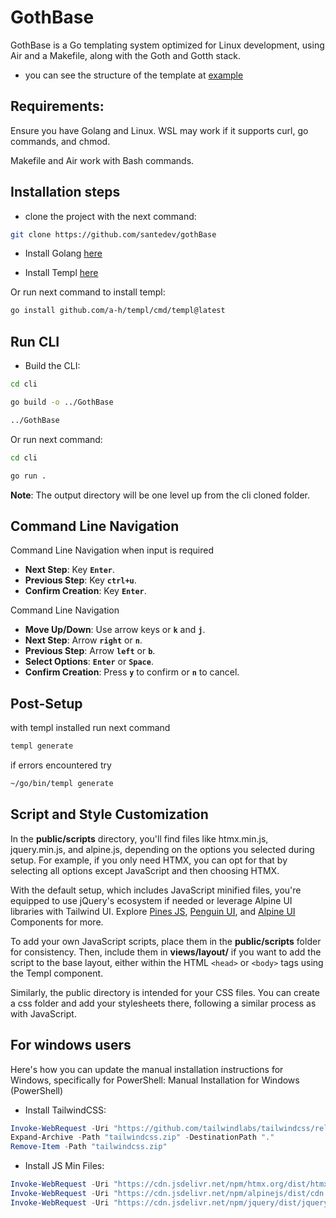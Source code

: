 
# GothBase

GothBase is a Go templating system optimized for Linux development, using Air and a Makefile, along with the Goth and Gotth stack.

- you can see the structure of the template at [example](https://github.com/santedev/gothBase/tree/example)
## Requirements: 
Ensure you have Golang and Linux. WSL may work if it supports curl, go commands, and chmod. 

Makefile and Air work with Bash commands.

## Installation steps
- clone the project with the next command: 
```bash
git clone https://github.com/santedev/gothBase
```

- Install Golang [here](https://go.dev/doc/install)

- Install Templ [here](https://templ.guide/quick-start/installation/)

Or run next command to install templ:
```bash
go install github.com/a-h/templ/cmd/templ@latest
```
## Run CLI
- Build the CLI:
```bash
cd cli
```
```bash
go build -o ../GothBase
```
```bash
../GothBase
```
Or run next command:

```bash
cd cli
```
```bash
go run .
```
**Note**: The output directory will be one level up from the cli cloned folder.
## Command Line Navigation
Command Line Navigation when input is required
- **Next Step**: Key **`Enter`**.
- **Previous Step**: Key **`ctrl+u`**.
- **Confirm Creation**: Key **`Enter`**. 

Command Line Navigation

- **Move Up/Down**: Use arrow keys or **`k`** and **`j`**.
- **Next Step**: Arrow **`right`** or **`n`**.
- **Previous Step**: Arrow **`left`** or **`b`**.
- **Select Options**: **`Enter`** or **`Space`**.
- **Confirm Creation**: Press **`y`** to confirm or **`n`** 
    to cancel.
## Post-Setup
with templ installed run next command 
```bash
templ generate
```
if errors encountered try
```bash
~/go/bin/templ generate
```

## Script and Style Customization

In the **public/scripts** directory, you'll find files like htmx.min.js, jquery.min.js, and alpine.js, depending on the options you selected during setup. For example, if you only need HTMX, you can opt for that by selecting all options except JavaScript and then choosing HTMX.

With the default setup, which includes JavaScript minified files, you're equipped to use jQuery's ecosystem if needed or leverage Alpine UI libraries with Tailwind UI. Explore [Pines JS](https://devdojo.com/pines), [Penguin UI](https://www.penguinui.com/), and [Alpine UI](https://alpinejs.dev/components) Components for more.

To add your own JavaScript scripts, place them in the **public/scripts** folder for consistency. Then, include them in **views/layout/** if you want to add the script to the base layout, either within the HTML `<head>` or `<body>` tags using the Templ component.

Similarly, the public directory is intended for your CSS files. You can create a css folder and add your stylesheets there, following a similar process as with JavaScript.

## For windows users

Here's how you can update the manual installation instructions for Windows, specifically for PowerShell:
Manual Installation for Windows (PowerShell)

- Install TailwindCSS:

```powershell
Invoke-WebRequest -Uri "https://github.com/tailwindlabs/tailwindcss/releases/latest/download/tailwindcss-win-x64.zip" -OutFile "tailwindcss.zip"
Expand-Archive -Path "tailwindcss.zip" -DestinationPath "."
Remove-Item -Path "tailwindcss.zip"
```
- Install JS Min Files:

```powershell
Invoke-WebRequest -Uri "https://cdn.jsdelivr.net/npm/htmx.org/dist/htmx.min.js" -OutFile "public/scripts/htmx.min.js"
Invoke-WebRequest -Uri "https://cdn.jsdelivr.net/npm/alpinejs/dist/cdn.min.js" -OutFile "public/scripts/alpine.js"
Invoke-WebRequest -Uri "https://cdn.jsdelivr.net/npm/jquery/dist/jquery.min.js" -OutFile "public/scripts/jquery.min.js"
```